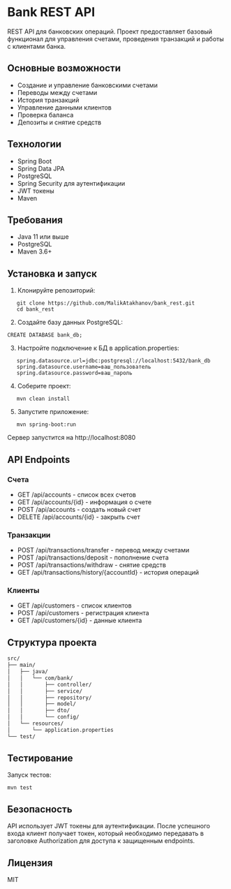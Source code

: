 # Bank REST API

REST API для банковских операций. Проект предоставляет базовый функционал для управления счетами, проведения транзакций и работы с клиентами банка.

## Основные возможности

- Создание и управление банковскими счетами
- Переводы между счетами
- История транзакций
- Управление данными клиентов
- Проверка баланса
- Депозиты и снятие средств

## Технологии

- Spring Boot
- Spring Data JPA
- PostgreSQL
- Spring Security для аутентификации
- JWT токены
- Maven

## Требования

- Java 11 или выше
- PostgreSQL
- Maven 3.6+

## Установка и запуск

1. Клонируйте репозиторий:
```
   git clone https://github.com/MalikAtakhanov/bank_rest.git
   cd bank_rest
```
2. Создайте базу данных PostgreSQL:
```
CREATE DATABASE bank_db;
```
3. Настройте подключение к БД в application.properties:
```
   spring.datasource.url=jdbc:postgresql://localhost:5432/bank_db
   spring.datasource.username=ваш_пользователь
   spring.datasource.password=ваш_пароль
```

4. Соберите проект:
```
   mvn clean install
```
5. Запустите приложение:
```
   mvn spring-boot:run
```
Сервер запустится на http://localhost:8080

## API Endpoints

### Счета
- GET /api/accounts - список всех счетов
- GET /api/accounts/{id} - информация о счете
- POST /api/accounts - создать новый счет
- DELETE /api/accounts/{id} - закрыть счет

### Транзакции
- POST /api/transactions/transfer - перевод между счетами
- POST /api/transactions/deposit - пополнение счета
- POST /api/transactions/withdraw - снятие средств
- GET /api/transactions/history/{accountId} - история операций

### Клиенты
- GET /api/customers - список клиентов
- POST /api/customers - регистрация клиента
- GET /api/customers/{id} - данные клиента

## Структура проекта
```bash
src/
├── main/
│   ├── java/
│   │   └── com/bank/
│   │       ├── controller/
│   │       ├── service/
│   │       ├── repository/
│   │       ├── model/
│   │       ├── dto/
│   │       └── config/
│   └── resources/
│       └── application.properties
└── test/
```

## Тестирование

Запуск тестов:
```
mvn test
```
## Безопасность

API использует JWT токены для аутентификации. После успешного входа клиент получает токен, который необходимо передавать в заголовке Authorization для доступа к защищенным endpoints.

## Лицензия

MIT
